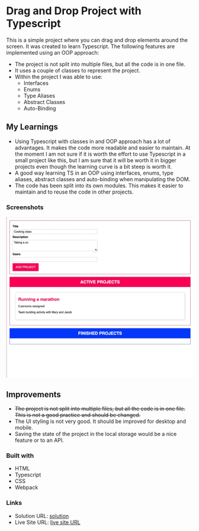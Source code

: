# Drag and Drop Project with Typescript

This is a simple project where you can drag and drop elements around the screen. It was created to learn Typescript. The following features are implemented using an OOP approach:

- The project is not split into multiple files, but all the code is in one file.
- It uses a couple of classes to represent the project.
- Within the project I was able to use:
  - Interfaces
  - Enums
  - Type Aliases
  - Abstract Classes
  - Auto-Binding

## My Learnings

- Using Typescript with classes in and OOP approach has a lot of advantages. It makes the code more readable and easier to maintain. At the moment I am not sure if it is worth the effort to use Typescript in a small project like this, but I am sure that it will be worth it in bigger projects even though the learning curve is a bit steep is worth it.
- A good way learning TS in an OOP using interfaces, enums, type aliases, abstract classes and auto-binding when manipulating the DOM.
- The code has been split into its own modules. This makes it easier to maintain and to reuse the code in other projects.

### Screenshots

![project](./assets/drag-drop-project.gif)

## Improvements

- ~~The project is not split into multiple files, but all the code is in one file. This is not a good practice and should be changed.~~
- The UI styling is not very good. It should be improved for desktop and mobile.
- Saving the state of the project in the local storage would be a nice feature or to an API.

### Built with

- HTML
- Typescript
- CSS
- Webpack

### Links

- Solution URL: [solution](https://github.com/e-rojas/drag-and-drop-ts)
- Live Site URL: [live site URL](https://e-rojas.github.io/Product-Preview-Card/)

